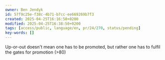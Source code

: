 ```yaml
---
owner: Ben Jendyk
id: 57f9c25e-f38c-4b71-b7cc-ee669269b7f3
created: 2025-04-25T16:16:50+0200
modified: 2025-04-25T16:38:50+0200
tags: [access/public, language/en, pr/24/270, status/pending]
key-words: []
---
```


Up-or-out doesn't mean one has to be promoted, but rather one has to fulfil the gates for promotion (>80)